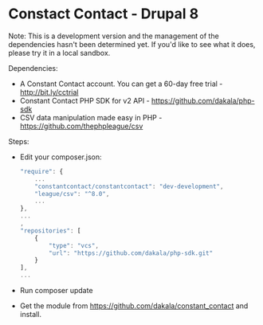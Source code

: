 # Constact Contact - Drupal 8

Note: This is a development version and the management of the dependencies hasn't been determined yet. If you'd like to see what it does, please try it in a local sandbox.

Dependencies:

 - A Constant Contact account. You can get a 60-day free trial - http://bit.ly/cctrial
 - Constant Contact PHP SDK for v2 API - https://github.com/dakala/php-sdk
 - CSV data manipulation made easy in PHP - https://github.com/thephpleague/csv

Steps:

- Edit your composer.json:

  ```javascript
  "require": {
      ...
      "constantcontact/constantcontact": "dev-development",
      "league/csv": "^8.0",   
      ...
  },
  ...
  ,
  "repositories": [
      {
          "type": "vcs",
          "url": "https://github.com/dakala/php-sdk.git"
      }
  ],
  ...
  ```

- Run composer update
- Get the module from https://github.com/dakala/constant_contact and install.
